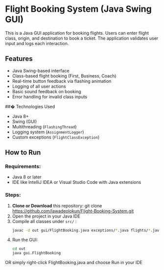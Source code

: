 # Flight Booking System (Java Swing GUI)

This is a Java GUI application for booking flights. Users can enter flight class, origin, and destination to book a ticket. The application validates user input and logs each interaction.

## Features

- Java Swing-based interface
- Class-based flight booking (First, Business, Coach)
- Real-time button feedback via flashing animation
- Logging of all user actions
- Basic sound feedback on booking
- Error handling for invalid class inputs

##� Technologies Used

- Java 8+
- Swing (GUI)
- Multithreading (`FlashingThread`)
- Logging system (`AssignmentLogger`)
- Custom exceptions (`FlightClassException`)

## How to Run

### Requirements:
- Java 8 or later
- IDE like IntelliJ IDEA or Visual Studio Code with Java extensions

### Steps:

1. **Clone or Download** this repository: git clone https://github.com/lawadeolokun/Flight-Booking-System.git
2. Open the project in your Java IDE
3. Compile all classes under `src/` :
   ```bash
   javac -d out gui/FlightBooking.java exceptions/*.java flights/*.java logging/*.java
5. Run the GUI:
   ```bash
   cd out
   java gui.FlightBooking
   
OR simply right-click FlightBooking.java and choose Run in your IDE
